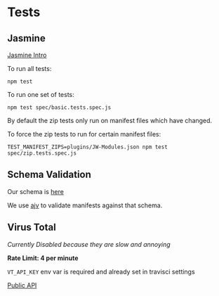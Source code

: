 # Tests

## Jasmine

[Jasmine Intro](https://jasmine.github.io/2.8/introduction.html)

To run all tests:
```
npm test
```

To run one set of tests:
```
npm test spec/basic.tests.spec.js
```

By default the zip tests only run on manifest files which have changed.

To force the zip tests to run for certain manifest files:
```
TEST_MANIFEST_ZIPS=plugins/JW-Modules.json npm test spec/zip.tests.spec.js
```

## Schema Validation

Our schema is [here](./manifest.json)

We use [ajv](https://github.com/epoberezkin/ajv) to validate manifests against that schema.


## Virus Total

*Currently Disabled because they are slow and annoying*

**Rate Limit: 4 per minute**

`VT_API_KEY` env var is required and already set in travisci settings

[Public API](https://www.virustotal.com/en/documentation/public-api/v2/)


